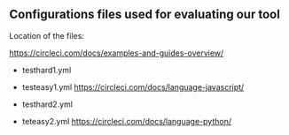 ## Configurations files used for evaluating our tool

Location of the files:

https://circleci.com/docs/examples-and-guides-overview/

- testhard1.yml
- testeasy1.yml
https://circleci.com/docs/language-javascript/

- testhard2.yml
- teteasy2.yml
https://circleci.com/docs/language-python/
